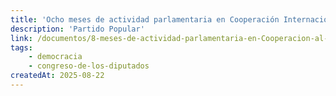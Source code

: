 ```yaml
---
title: 'Ocho meses de actividad parlamentaria en Cooperación Internacional para el Desarrollo'
description: 'Partido Popular'
link: /documentos/8-meses-de-actividad-parlamentaria-en-Cooperacion-al-Desarrollo-Partido-Popular.pdf
tags:
    - democracia
    - congreso-de-los-diputados
createdAt: 2025-08-22
---
```

